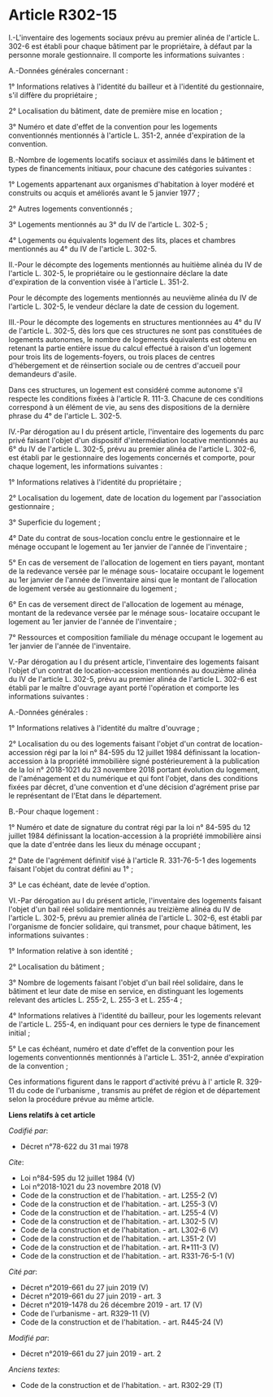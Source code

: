 # Article R302-15

I.-L'inventaire des logements sociaux prévu au premier alinéa de l'article L. 302-6 est établi pour chaque bâtiment par le
propriétaire, à défaut par la personne morale gestionnaire. Il comporte les informations suivantes : 

A.-Données générales concernant : 

1° Informations relatives à l'identité du bailleur et à l'identité du gestionnaire, s'il diffère du propriétaire ; 

2° Localisation du bâtiment, date de première mise en location ; 

3° Numéro et date d'effet de la convention pour les logements conventionnés mentionnés à l'article L. 351-2, année
d'expiration de la convention. 

B.-Nombre de logements locatifs sociaux et assimilés dans le bâtiment et types de financements initiaux, pour chacune des
catégories suivantes : 

1° Logements appartenant aux organismes d'habitation à loyer modéré et construits ou acquis et améliorés avant le 5 janvier
1977 ; 

2° Autres logements conventionnés ; 

3° Logements mentionnés au 3° du IV de l'article L. 302-5 ; 

4° Logements ou équivalents logement des lits, places et chambres mentionnés au 4° du IV de l'article L. 302-5. 

II.-Pour le décompte des logements mentionnés au huitième alinéa du IV de l'article L. 302-5, le propriétaire ou le
gestionnaire déclare la date d'expiration de la convention visée à l'article L. 351-2. 

Pour le décompte des logements mentionnés au neuvième alinéa du IV de l'article L. 302-5, le vendeur déclare la date de
cession du logement. 

III.-Pour le décompte des logements en structures mentionnées au 4° du IV de l'article L. 302-5, dès lors que ces structures
ne sont pas constituées de logements autonomes, le nombre de logements équivalents est obtenu en retenant la partie entière
issue du calcul effectué à raison d'un logement pour trois lits de logements-foyers, ou trois places de centres d'hébergement
et de réinsertion sociale ou de centres d'accueil pour demandeurs d'asile. 

Dans ces structures, un logement est considéré comme autonome s'il respecte les conditions fixées à l'article R. 111-3.
Chacune de ces conditions correspond à un élément de vie, au sens des dispositions de la dernière phrase du 4° de l'article
L. 302-5. 

IV.-Par dérogation au I du présent article, l'inventaire des logements du parc privé faisant l'objet d'un dispositif
d'intermédiation locative mentionnés au 6° du IV de l'article L. 302-5, prévu au premier alinéa de l'article L. 302-6, est
établi par le gestionnaire des logements concernés et comporte, pour chaque logement, les informations suivantes : 

1° Informations relatives à l'identité du propriétaire ; 

2° Localisation du logement, date de location du logement par l'association gestionnaire ; 

3° Superficie du logement ; 

4° Date du contrat de sous-location conclu entre le gestionnaire et le ménage occupant le logement au 1er janvier de l'année
de l'inventaire ; 

5° En cas de versement de l'allocation de logement en tiers payant, montant de la redevance versée par le ménage sous-
locataire occupant le logement au 1er janvier de l'année de l'inventaire ainsi que le montant de l'allocation de logement
versée au gestionnaire du logement ; 

6° En cas de versement direct de l'allocation de logement au ménage, montant de la redevance versée par le ménage sous-
locataire occupant le logement au 1er janvier de l'année de l'inventaire ; 

7° Ressources et composition familiale du ménage occupant le logement au 1er janvier de l'année de l'inventaire. 

V.-Par dérogation au I du présent article, l'inventaire des logements faisant l'objet d'un contrat de location-accession
mentionnés au douzième alinéa du IV de l'article L. 302-5, prévu au premier alinéa de l'article L. 302-6 est établi par le
maître d'ouvrage ayant porté l'opération et comporte les informations suivantes : 

A.-Données générales : 

1° Informations relatives à l'identité du maître d'ouvrage ; 

2° Localisation du ou des logements faisant l'objet d'un contrat de location-accession régi par la  loi n° 84-595 du 12
juillet 1984  définissant la location-accession à la propriété immobilière signé postérieurement à la publication de la  loi
n° 2018-1021 du 23 novembre 2018  portant évolution du logement, de l'aménagement et du numérique et qui font l'objet, dans
des conditions fixées par décret, d'une convention et d'une décision d'agrément prise par le représentant de l'Etat dans le
département. 

B.-Pour chaque logement : 

1° Numéro et date de signature du contrat régi par la  loi n° 84-595 du 12 juillet 1984  définissant la location-accession à
la propriété immobilière ainsi que la date d'entrée dans les lieux du ménage occupant ; 

2° Date de l'agrément définitif visé à l'article R. 331-76-5-1 des logements faisant l'objet du contrat défini au 1° ; 

3° Le cas échéant, date de levée d'option. 

VI.-Par dérogation au I du présent article, l'inventaire des logements faisant l'objet d'un bail réel solidaire mentionnés au
treizième alinéa du IV de l'article L. 302-5, prévu au premier alinéa de l'article L. 302-6, est établi par l'organisme de
foncier solidaire, qui transmet, pour chaque bâtiment, les informations suivantes : 

1° Information relative à son identité ; 

2° Localisation du bâtiment ; 

3° Nombre de logements faisant l'objet d'un bail réel solidaire, dans le bâtiment et leur date de mise en service, en
distinguant les logements relevant des articles L. 255-2, L. 255-3 et L. 255-4 ; 

4° Informations relatives à l'identité du bailleur, pour les logements relevant de l'article L. 255-4, en indiquant pour ces
derniers le type de financement initial ; 

5° Le cas échéant, numéro et date d'effet de la convention pour les logements conventionnés mentionnés à l'article L. 351-2,
année d'expiration de la convention ; 

Ces informations figurent dans le rapport d'activité prévu à l' article R. 329-11 du code de l'urbanisme , transmis au préfet
de région et de département selon la procédure prévue au même article.

**Liens relatifs à cet article**

_Codifié par_:

  - Décret n°78-622 du 31 mai 1978

_Cite_:

  - Loi n°84-595 du 12 juillet 1984 (V)
  - Loi n°2018-1021 du 23 novembre 2018 (V)
  - Code de la construction et de l'habitation. - art. L255-2 (V)
  - Code de la construction et de l'habitation. - art. L255-3 (V)
  - Code de la construction et de l'habitation. - art. L255-4 (V)
  - Code de la construction et de l'habitation. - art. L302-5 (V)
  - Code de la construction et de l'habitation. - art. L302-6 (V)
  - Code de la construction et de l'habitation. - art. L351-2 (V)
  - Code de la construction et de l'habitation. - art. R*111-3 (V)
  - Code de la construction et de l'habitation. - art. R331-76-5-1 (V)

_Cité par_:

  - Décret n°2019-661 du 27 juin 2019 (V)
  - Décret n°2019-661 du 27 juin 2019 - art. 3
  - Décret n°2019-1478 du 26 décembre 2019 - art. 17 (V)
  - Code de l'urbanisme - art. R329-11 (V)
  - Code de la construction et de l'habitation. - art. R445-24 (V)

_Modifié par_:

  - Décret n°2019-661 du 27 juin 2019 - art. 2

_Anciens textes_:

  - Code de la construction et de l'habitation. - art. R302-29 (T)
